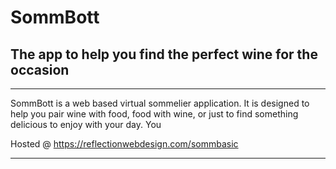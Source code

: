 # SommBott

## The app to help you find the perfect wine for the occasion

---

SommBott is a web based virtual sommelier application. It is designed to help you pair wine with food, food with wine, or just to find something delicious to enjoy with your day. You

Hosted @ https://reflectionwebdesign.com/sommbasic

---

